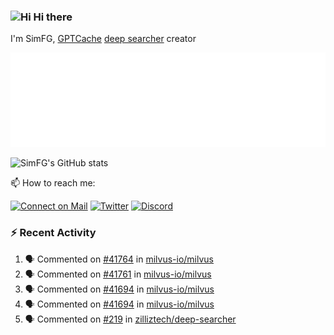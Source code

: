 ### <img src='https://qpluspicture.oss-cn-beijing.aliyuncs.com/6LjjQA/Hi.gif' alt='Hi' width="24"/> Hi there

I'm SimFG, [GPTCache](https://github.com/zilliztech/GPTCache) [deep searcher](https://github.com/zilliztech/deep-searcher) creator

![Metrics 👋](/metrics.plugin.followup.user.svg)

![SimFG's GitHub stats](https://github-readme-stats.vercel.app/api?username=SimFG&show_icons=true&theme=radical&count_private=true)

📫 How to reach me:

[![Connect on Mail](https://img.shields.io/badge/Ask%20me-anything-1abc9c.svg)](mailto:1142838399@qq.com)
[![Twitter](https://img.shields.io/twitter/follow/FogSim?style=social)](https://twitter.com/FogSim)
[![Discord](https://img.shields.io/discord/1092648432495251507?label=Discord&logo=discord)](https://discord.gg/Q8C6WEjSWV)

### :zap: Recent Activity

<!--START_SECTION:activity-->
1. 🗣 Commented on [#41764](https://github.com/milvus-io/milvus/issues/41764) in [milvus-io/milvus](https://github.com/milvus-io/milvus)
2. 🗣 Commented on [#41761](https://github.com/milvus-io/milvus/issues/41761) in [milvus-io/milvus](https://github.com/milvus-io/milvus)
3. 🗣 Commented on [#41694](https://github.com/milvus-io/milvus/issues/41694) in [milvus-io/milvus](https://github.com/milvus-io/milvus)
4. 🗣 Commented on [#41694](https://github.com/milvus-io/milvus/issues/41694) in [milvus-io/milvus](https://github.com/milvus-io/milvus)
5. 🗣 Commented on [#219](https://github.com/zilliztech/deep-searcher/issues/219) in [zilliztech/deep-searcher](https://github.com/zilliztech/deep-searcher)
<!--END_SECTION:activity-->


